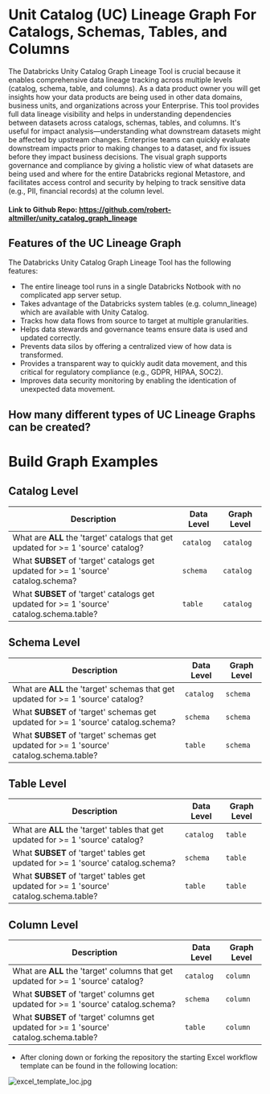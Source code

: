 # Unit Catalog (UC) Lineage Graph For Catalogs, Schemas, Tables, and Columns

The Databricks Unity Catalog Graph Lineage Tool is crucial because it enables comprehensive data lineage tracking across multiple levels (catalog, schema, table, and columns).  As a data product owner you will get insights how your data products are being used in other data domains,
business units, and organizations across your Enterprise.  This tool provides full data lineage visibility and helps in understanding dependencies between datasets across catalogs, schemas, tables, and columns.  It's useful for impact analysis—understanding what downstream 
datasets might be affected by upstream changes.  Enterprise teams can quickly evaluate downstream impacts prior to making changes to a dataset, and fix issues before they impact business decisions.  The visual graph supports governance and compliance by giving a holistic view of 
what datasets are being used and where for the entire Databricks regional Metastore, and facilitates access control and security by helping to track sensitive data (e.g., PII, financial records) at the column level.

#### Link to Github Repo: https://github.com/robert-altmiller/unity_catalog_graph_lineage

## Features of the UC Lineage Graph

The Databricks Unity Catalog Graph Lineage Tool has the following features:

- The entire lineage tool runs in a single Databricks Notbook with no complicated app server setup.
- Takes advantage of the Databricks system tables (e.g. column_lineage) which are available with Unity Catalog.
- Tracks how data flows from source to target at multiple granularities.
- Helps data stewards and governance teams ensure data is used and updated correctly.
- Prevents data silos by offering a centralized view of how data is transformed.
- Provides a transparent way to quickly audit data movement, and this critical for regulatory compliance (e.g., GDPR, HIPAA, SOC2).
- Improves data security monitoring by enabling the identication of unexpected data movement.

## How many different types of UC Lineage Graphs can be created?

# Build Graph Examples

## Catalog Level
| Description | Data Level | Graph Level |
|------------|-----------|-------------|
| What are **ALL** the 'target' catalogs that get updated for >= 1 'source' catalog? | `catalog` | `catalog` |
| What **SUBSET** of 'target' catalogs get updated for >= 1 'source' catalog.schema? | `schema` | `catalog` |
| What **SUBSET** of 'target' catalogs get updated for >= 1 'source' catalog.schema.table? | `table` | `catalog` |

## Schema Level
| Description | Data Level | Graph Level |
|------------|-----------|-------------|
| What are **ALL** the 'target' schemas that get updated for >= 1 'source' catalog? | `catalog` | `schema` |
| What **SUBSET** of 'target' schemas get updated for >= 1 'source' catalog.schema? | `schema` | `schema` |
| What **SUBSET** of 'target' schemas get updated for >= 1 'source' catalog.schema.table? | `table` | `schema` |

## Table Level
| Description | Data Level | Graph Level |
|------------|-----------|-------------|
| What are **ALL** the 'target' tables that get updated for >= 1 'source' catalog? | `catalog` | `table` |
| What **SUBSET** of 'target' tables get updated for >= 1 'source' catalog.schema? | `schema` | `table` |
| What **SUBSET** of 'target' tables get updated for >= 1 'source' catalog.schema.table? | `table` | `table` |

## Column Level
| Description | Data Level | Graph Level |
|------------|-----------|-------------|
| What are **ALL** the 'target' columns that get updated for >= 1 'source' catalog? | `catalog` | `column` |
| What **SUBSET** of 'target' columns get updated for >= 1 'source' catalog.schema? | `schema` | `column` |
| What **SUBSET** of 'target' columns get updated for >= 1 'source' catalog.schema.table? | `table` | `column` |





- After cloning down or forking the repository the starting Excel workflow template can be found in the following location:

![excel_template_loc.jpg](/readme_images/excel_template_loc.jpg)

